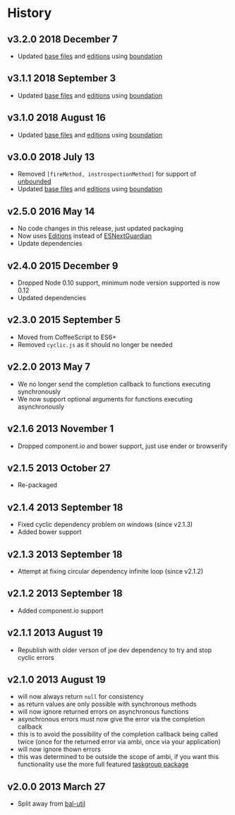 # History

## v3.2.0 2018 December 7

- Updated [base files](https://github.com/bevry/base) and [editions](https://editions.bevry.me)
  using [boundation](https://github.com/bevry/boundation)

## v3.1.1 2018 September 3

- Updated [base files](https://github.com/bevry/base) and [editions](https://editions.bevry.me)
  using [boundation](https://github.com/bevry/boundation)

## v3.1.0 2018 August 16

- Updated [base files](https://github.com/bevry/base) and [editions](https://editions.bevry.me)
  using [boundation](https://github.com/bevry/boundation)

## v3.0.0 2018 July 13

- Removed `[fireMethod, instrospectionMethod]` for support of [unbounded](https://github.com/bevry/unbounded)
- Updated [base files](https://github.com/bevry/base) and [editions](https://editions.bevry.me)
  using [boundation](https://github.com/bevry/boundation)

## v2.5.0 2016 May 14

- No code changes in this release, just updated packaging
- Now uses [Editions](https://editions.bevry.me) instead of [ESNextGuardian](https://github.com/bevry/esnextguardian)
- Update dependencies

## v2.4.0 2015 December 9

- Dropped Node 0.10 support, minimum node version supported is now 0.12
- Updated dependencies

## v2.3.0 2015 September 5

- Moved from CoffeeScript to ES6+
- Removed `cyclic.js` as it should no longer be needed

## v2.2.0 2013 May 7

- We no longer send the completion callback to functions executing synchronously
- We now support optional arguments for functions executing asynchronously

## v2.1.6 2013 November 1

- Dropped component.io and bower support, just use ender or browserify

## v2.1.5 2013 October 27

- Re-packaged

## v2.1.4 2013 September 18

- Fixed cyclic dependency problem on windows (since v2.1.3)
- Added bower support

## v2.1.3 2013 September 18

- Attempt at fixing circular dependency infinite loop (since v2.1.2)

## v2.1.2 2013 September 18

- Added component.io support

## v2.1.1 2013 August 19

- Republish with older verson of joe dev dependency to try and stop cyclic errors

## v2.1.0 2013 August 19

- will now always return `null` for consistency
- as return values are only possible with synchronous methods
- will now ignore returned errors on asynchronous functions
- asynchronous errors must now give the error via the completion callback
- this is to avoid the possibility of the completion callback being called twice (once for the returned error via ambi,
  once via your application)
- will now ignore thown errors
- this was determined to be outside the scope of ambi, if you want this functionality use the more full
  featured [taskgroup package](http://npmjs.org/package/taskgroup)

## v2.0.0 2013 March 27

- Split away from [bal-util](https://github.com/balupton/bal-util)
